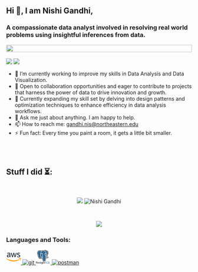 <!--<img align="right" src="https://spotify-github-profile.vercel.app/api/view?uid=0yze7yareh19u7dy1kjabm97m&cover_image=true&theme=default&bar_color_cover=true" width="200"/>
-->
<!--![Header](./data/github-header-image.png)-->

## Hi 👋, I am Nishi Gandhi, 
### A compassionate data analyst involved in resolving real world problems using insightful inferences from data.
<!-- <img  src="data/borderseperator.gif"> -->
<img src="https://i.imgur.com/dBaSKWF.gif" height="20" width="100%">

[<img src="https://img.shields.io/badge/linkedin-%230077B5.svg?&style=for-the-badge&logo=linkedin&logoColor=white" />](https://www.linkedin.com/in/nishigandhi/)  [<img src="https://img.shields.io/badge/gmail-%23EE0000.svg?&style=for-the-badge&logo=gmail&logoColor=white">](mailto:nishigandhi739@gmail.com) 

<!-- <h4>(Also likes to be enthusiastic about everything else 🤩)</h4>
<p><strong>Everything else:</strong></p>
<p>I am a final year Computer Engineering student at Thapar Institute of Engineering and Technology. I like learning and creating stuff. </p>
<br/> -->
<p>


- 🔭 I’m currently working to improve my skills in Data Analysis and Data Visualization.
- 💼 Open to collaboration opportunities and eager to contribute to projects that harness the power of data to drive innovation and growth.
- 🌱 Currently expanding my skill set by delving into design patterns and optimization techniques to enhance efficiency in data analysis workflows.
- 💬 Ask me just about anything. I am happy to help.
- 📫 How to reach me: gandhi.nis@northeastern.edu
- ⚡ Fun fact: Every time you paint a room, it gets a little bit smaller.

<br/>
<br/>
</p>


## Stuff I did ⏳:
</br>
<p align="center"> 
  <img src="https://github-readme-stats-sigma-five.vercel.app/api?username=Nishi-Gandhi&show_icons=true&theme=tokyonight&count_private=true" width="445" />
  <img src="https://github-readme-stats-sigma-five.vercel.app/api/top-langs/?username=Nishi-Gandhi&hide=TeX,OpenEdge%20ABL&layout=compact&show_icons=true&theme=tokyonight&count_private=true" alt="Nishi Gandhi" width="390"/>
  

</p>
<br/>

<p align="center"> 
  <img src="https://github-readme-streak-stats.herokuapp.com/?user=Nishi-Gandhi&theme=blue-green" />
<h3 align="left">Languages and Tools:</h3>
<p align="left"> <a href="https://aws.amazon.com" target="_blank" rel="noreferrer"> <img src="https://raw.githubusercontent.com/devicons/devicon/master/icons/amazonwebservices/amazonwebservices-original-wordmark.svg" alt="aws" width="40" height="40"/> </a> <a href="https://git-scm.com/" target="_blank" rel="noreferrer"> <img src="https://www.vectorlogo.zone/logos/git-scm/git-scm-icon.svg" alt="git" width="40" height="40"/> </a> <a href="https://www.postgresql.org" target="_blank" rel="noreferrer"> <img src="https://raw.githubusercontent.com/devicons/devicon/master/icons/postgresql/postgresql-original-wordmark.svg" alt="postgresql" width="40" height="40"/> </a> <a href="https://postman.com" target="_blank" rel="noreferrer"> <img src="https://www.vectorlogo.zone/logos/getpostman/getpostman-icon.svg" alt="postman" width="40" height="40"/> </a> </p>
<div style={display:"flex"}>  

</p>




<!-- <br/> -->

<font size = "2">


</font>
